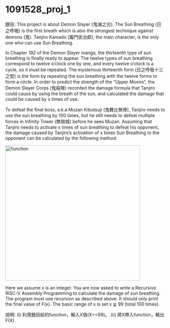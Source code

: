 # 1091528_proj_1

題目:
This project is about Demon Slayer (鬼滅之刃). The Sun Breathing (日之呼吸) is the first breath which is also the strongest technique against demons (鬼). Tanjiro Kamado (竈門炭治郎), the main character, is the only one who can use Sun Breathing.

In Chapter 192 of the Demon Slayer manga, the thirteenth type of sun breathing is finally ready to appear. The twelve types of sun breathing correspond to twelve o’clock one by one, and every twelve o’clock is a cycle, so it must be repeated. The mysterious thirteenth form (日之呼吸十三之型) is the form by repeating the sun breathing with the twelve forms to form a circle.
In order to predict the strength of the “Upper Moons”, the Demon Slayer Corps (鬼殺隊) recorded the damage formula that Tanjiro could cause by using the breath of the sun, and calculated the damage that could be caused by 
x
 times of use.

To defeat the final boss, a.k.a Muzan Kibutsuji (鬼舞辻無慘), Tanjiro needs to use the sun breathing by 100 times, but he still needs to defeat multiple forces in Infinity Tower (無限城) before he sees Muzan.
Assuming that Tanjiro needs to activate x times of sun breathing to defeat his opponent, the damage caused by Tanjiro’s activation of 
x
 times Sun Breathing to the opponent can be calculated by the following method:

<img width="423" alt="function" src="https://user-images.githubusercontent.com/82246734/162858151-b888b8a1-3275-4387-a9eb-36f8d36311a1.PNG">

Here we assume x is an integer. You are now asked to write a Recursive RISC-V Assembly Programming to calculate the damage of sun breathing. The program must use recursion as described above. It should only print the final value of F(x). The basic range of x is set x ≦ 99 (total 100 times).

說明:
(i)  利用題目給的function，輸入X值(X<=99)。
(ii) 將X帶入function，輸出F(X)
